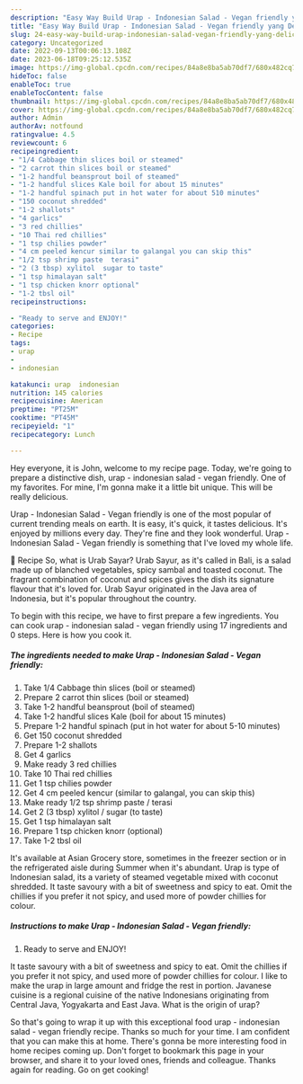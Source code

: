 ```yaml
---
description: "Easy Way Build Urap - Indonesian Salad - Vegan friendly yang Delicious"
title: "Easy Way Build Urap - Indonesian Salad - Vegan friendly yang Delicious"
slug: 24-easy-way-build-urap-indonesian-salad-vegan-friendly-yang-delicious
category: Uncategorized
date: 2022-09-13T00:06:13.108Z
date: 2023-06-18T09:25:12.535Z
image: https://img-global.cpcdn.com/recipes/84a8e8ba5ab70df7/680x482cq70/urap-indonesian-salad-vegan-friendly-recipe-main-photo.jpg
hideToc: false
enableToc: true
enableTocContent: false
thumbnail: https://img-global.cpcdn.com/recipes/84a8e8ba5ab70df7/680x482cq70/urap-indonesian-salad-vegan-friendly-recipe-main-photo.jpg
cover: https://img-global.cpcdn.com/recipes/84a8e8ba5ab70df7/680x482cq70/urap-indonesian-salad-vegan-friendly-recipe-main-photo.jpg
author: Admin
authorAv: notfound
ratingvalue: 4.5
reviewcount: 6
recipeingredient:
- "1/4 Cabbage thin slices boil or steamed"
- "2 carrot thin slices boil or steamed"
- "1-2 handful beansprout boil of steamed"
- "1-2 handful slices Kale boil for about 15 minutes"
- "1-2 handful spinach put in hot water for about 510 minutes"
- "150 coconut shredded"
- "1-2 shallots"
- "4 garlics"
- "3 red chillies"
- "10 Thai red chillies"
- "1 tsp chilies powder"
- "4 cm peeled kencur similar to galangal you can skip this"
- "1/2 tsp shrimp paste  terasi"
- "2 (3 tbsp) xylitol  sugar to taste"
- "1 tsp himalayan salt"
- "1 tsp chicken knorr optional"
- "1-2 tbsl oil"
recipeinstructions:

- "Ready to serve and ENJOY!"
categories:
- Recipe
tags:
- urap
- 
- indonesian

katakunci: urap  indonesian 
nutrition: 145 calories
recipecuisine: American
preptime: "PT25M"
cooktime: "PT45M"
recipeyield: "1"
recipecategory: Lunch

---
```



Hey everyone, it is John, welcome to my recipe page. Today, we're going to prepare a distinctive dish, urap - indonesian salad - vegan friendly. One of my favorites. For mine, I'm gonna make it a little bit unique. This will be really delicious.

Urap - Indonesian Salad - Vegan friendly is one of the most popular of current trending meals on earth. It is easy, it's quick, it tastes delicious. It's enjoyed by millions every day. They're fine and they look wonderful. Urap - Indonesian Salad - Vegan friendly is something that I've loved my whole life.

📖 Recipe So, what is Urab Sayar? Urab Sayur, as it&#39;s called in Bali, is a salad made up of blanched vegetables, spicy sambal and toasted coconut. The fragrant combination of coconut and spices gives the dish its signature flavour that it&#39;s loved for. Urab Sayur originated in the Java area of Indonesia, but it&#39;s popular throughout the country.


To begin with this recipe, we have to first prepare a few ingredients. You can cook urap - indonesian salad - vegan friendly using 17 ingredients and 0 steps. Here is how you cook it.

<!--inarticleads1-->

##### The ingredients needed to make Urap - Indonesian Salad - Vegan friendly:

1. Take 1/4 Cabbage thin slices (boil or steamed)
1. Prepare 2 carrot thin slices (boil or steamed)
1. Take 1-2 handful beansprout (boil of steamed)
1. Take 1-2 handful slices Kale (boil for about 15 minutes)
1. Prepare 1-2 handful spinach (put in hot water for about 5-10 minutes)
1. Get 150 coconut shredded
1. Prepare 1-2 shallots
1. Get 4 garlics
1. Make ready 3 red chillies
1. Take 10 Thai red chillies
1. Get 1 tsp chilies powder
1. Get 4 cm peeled kencur (similar to galangal, you can skip this)
1. Make ready 1/2 tsp shrimp paste / terasi
1. Get 2 (3 tbsp) xylitol / sugar (to taste)
1. Get 1 tsp himalayan salt
1. Prepare 1 tsp chicken knorr (optional)
1. Take 1-2 tbsl oil


It&#39;s available at Asian Grocery store, sometimes in the freezer section or in the refrigerated aisle during Summer when it&#39;s abundant. Urap is type of Indonesian salad, its a variety of steamed vegetable mixed with coconut shredded. It taste savoury with a bit of sweetness and spicy to eat. Omit the chillies if you prefer it not spicy, and used more of powder chillies for colour. 

<!--inarticleads2-->

##### Instructions to make Urap - Indonesian Salad - Vegan friendly:


1. Ready to serve and ENJOY!

It taste savoury with a bit of sweetness and spicy to eat. Omit the chillies if you prefer it not spicy, and used more of powder chillies for colour. I like to make the urap in large amount and fridge the rest in portion. Javanese cuisine is a regional cuisine of the native Indonesians originating from Central Java, Yogyakarta and East Java. What is the origin of urap? 

So that's going to wrap it up with this exceptional food urap - indonesian salad - vegan friendly recipe. Thanks so much for your time. I am confident that you can make this at home. There's gonna be more interesting food in home recipes coming up. Don't forget to bookmark this page in your browser, and share it to your loved ones, friends and colleague. Thanks again for reading. Go on get cooking!
